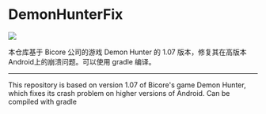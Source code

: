 # DemonHunterFix
<p>
<a href="https://github.com/eipip1e0/DemonHunterFix/releases/tag/v1.0.8"><img src="https://img.shields.io/github/v/release/eipip1e0/DemonHunterFix?label=Release"></a>
</p>
本仓库基于 Bicore 公司的游戏 Demon Hunter 的 1.07 版本，修复其在高版本Android上的崩溃问题。可以使用 gradle 编译。

-------

This repository is based on version 1.07 of Bicore's game Demon Hunter, which fixes its crash problem on higher versions of Android. Can be compiled with gradle
